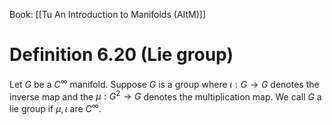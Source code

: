 Book: [[Tu An Introduction to Manifolds (AItM)]]
# Definition 6.20 (Lie group)
Let $G$ be a $C^{\infty}$ manifold.
Suppose $G$ is a group where $\iota:G\to G$ denotes the inverse map and the  $\mu:G^{2}\to G$ denotes the multiplication map.
We call $G$ a lie group if $\mu,\iota$ are $C^{\infty}$.